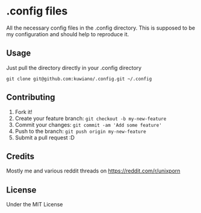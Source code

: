 # .config files

All the necessary config files in the .config directory. This is supposed to be my configuration and should help to reproduce it. 

## Usage

Just pull the directory directly in your .config directory

`git clone git@github.com:kuwiano/.config.git ~/.config`

## Contributing

1. Fork it!
2. Create your feature branch: `git checkout -b my-new-feature`
3. Commit your changes: `git commit -am 'Add some feature'`
4. Push to the branch: `git push origin my-new-feature`
5. Submit a pull request :D

## Credits

Mostly me and various reddit threads on https://reddit.com/r/unixporn

## License

Under the MIT License 
